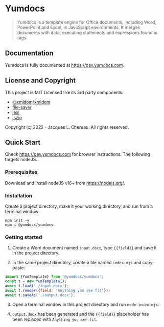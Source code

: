 # Yumdocs

> Yumdocs is a template engine for Office documents, including Word, PowerPoint and Excel, in JavaScript environments.
> It merges documents with data, executing statements and expressions found in tags.

## Documentation

Yumdocs is fully documented at https://dev.yumdocs.com.

## License and Copyright

This project is MIT Licensed like its 3rd party components:

- [@xmldom/xmldom](https://github.com/xmldom/xmldom/blob/master/LICENSE)
- [file-saver](https://github.com/eligrey/FileSaver.js/blob/master/LICENSE.md)
- [jexl](https://github.com/TomFrost/Jexl/blob/master/LICENSE.txt)
- [jszip](https://github.com/Stuk/jszip/blob/main/LICENSE.markdown)

Copyright (c) 2022 - Jacques L. Chereau. All rights reserved.

## Quick Start

Check https://dev.yumdocs.com for browser instructions. The following targets nodeJS.

### Prerequisites

Download and install nodeJS v16+ from https://nodejs.org/.

### Installation

Create a project directory, make it your working directory, and run from a terminal window:

```shell
npm init -y
npm i @yumdocs/yumdocs
```

### Getting started

1) Create a Word document named `input.docx`, type `{{field}}` and save it in the project directory.

2) In the same project directory, create a file named `index.mjs` and copy-paste:

```js
import {YumTemplate} from '@yumdocs/yumdocs';
const t = new YumTemplate();
await t.load('./input.docx');
await t.render({field: 'Anything you see fit'});
await t.saveAs('./output.docx');
```

3) Open a terminal window in this project directory and run `node index.mjs`.

4) `output.docx` has been generated and the `{{field}}` placeholder has been replaced with `Anything you see fit`.